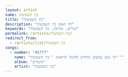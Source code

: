 ```yaml
---
layout: artist
name: בין השמשות
title: "בין השמשות"
description: "דף האמן בין השמשות"
keywords: "שירים, מוזיקה, בין השמשות"
permalink: /artists/בין-השמשות/
redirect_from:
  - /artists/list/בין השמשות
songs:
  - number: "45777"
    name: "יוני גנוט בביצוע מחודש לסינגל הראשון ''בין השמשות''"
    album: "סינגלים"
    artist: "בין השמשות"
---
```

